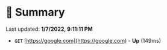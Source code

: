 # 📖 Summary
Last updated: **1/7/2022, 9:11:11 PM**

- `GET` [https://google.com](https://google.com) - **Up** (149ms)
